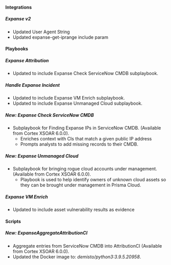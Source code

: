 
#### Integrations
##### Expanse v2
- Updated User Agent String
- Updated expanse-get-iprange include param

#### Playbooks
##### Expanse Attribution
- Updated to include Expanse Check ServiceNow CMDB subplaybook.
##### Handle Expanse Incident
- Updated to include Expanse VM Enrich subplaybook.
- Updated to include Expanse Unmanaged Cloud subplaybook.
##### New: Expanse Check ServiceNow CMDB
- Subplaybook for Finding Expanse IPs in ServiceNow CMDB.
 (Available from Cortex XSOAR 6.0.0).
  - Enriches context with CIs that match a given public IP address
  - Prompts analysts to add missing records to their CMDB.
##### New: Expanse Unmanaged Cloud
- Subplaybook for bringing rogue cloud accounts under management.
 (Available from Cortex XSOAR 6.0.0).
  - Playbook is used to help identify owners of unknown cloud assets so they can be brought under management in Prisma Cloud.
##### Expanse VM Enrich
- Updated to include asset vulnerability results as evidence

#### Scripts
##### New: ExpanseAggregateAttributionCI
- Aggregate entries from ServiceNow CMDB into AttributionCI (Available from Cortex XSOAR 6.0.0).
- Updated the Docker image to: *demisto/python3:3.9.5.20958*.
